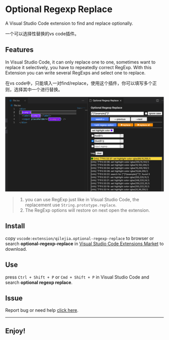 # Optional Regexp Replace

A Visual Studio Code extension to find and replace optionally.

一个可以选择性替换的vs code插件。

## Features

In Visual Studio Code, it can only replace one to one,
sometimes want to replace it selectively, you have to repeatedly correct RegExp. With this Extension you can write several RegExps and select one to replace.

在vs code中，只能填入一对find/replace，使用这个插件，你可以填写多个正则，选择其中一个进行替换。

![](./images/pic1.png)

> 1. you can use RegExp just like in Visual Studio Code, the replacement use `String.prototype.replace`.
> 2. The RegExp options will restore on next open the extension.

## Install

copy `vscode:extension/qilejia.optional-regexp-replace` to browser or search **optional-regexp-replace** in [Visual Studio Code Extensions Market](https://marketplace.visualstudio.com/search?target=VSCode&category=Other&sortBy=Installs) to download.

## Use

press `Ctrl + Shift + P` or `Cmd + Shift + P` in Visual Studio Code and search **optional regexp replace**.

## Issue
Report bug or need help [click here](https://github.com/yilingapa/optional-regexp-replace/issues).


----------------------------------------------------------------------------------------------------------------

## Enjoy!
